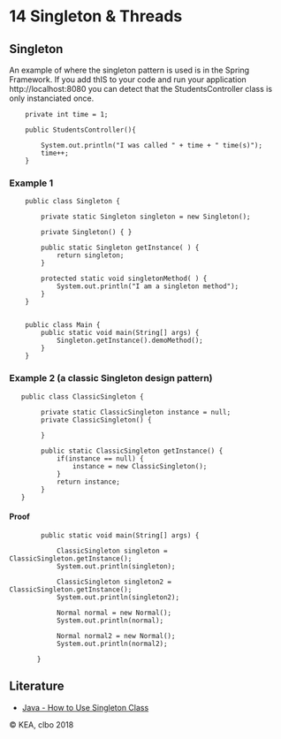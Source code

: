 # 14 Singleton & Threads

## Singleton
An example of where the singleton pattern is used is in the Spring Framework. If you add thIS to your code and run your application http://localhost:8080 you can detect that the StudentsController class is only instanciated once.

````    
    private int time = 1;
    
    public StudentsController(){

        System.out.println("I was called " + time + " time(s)");
        time++;
    }
````     
### Example 1

````     
    public class Singleton {

        private static Singleton singleton = new Singleton();

        private Singleton() { }
        
        public static Singleton getInstance( ) {
            return singleton;
        }
 
        protected static void singletonMethod( ) {
            System.out.println("I am a singleton method");
        }
    }
    
    
    public class Main {
        public static void main(String[] args) {
            Singleton.getInstance().demoMethod();
        }
    }
````    

### Example 2 (a classic Singleton design pattern)

````     
   public class ClassicSingleton {

        private static ClassicSingleton instance = null;
        private ClassicSingleton() {
            
        }

        public static ClassicSingleton getInstance() {
            if(instance == null) {
                instance = new ClassicSingleton();
            }
            return instance;
        }
   }

````


#### Proof

````     
        public static void main(String[] args) {

            ClassicSingleton singleton = ClassicSingleton.getInstance();
            System.out.println(singleton);

            ClassicSingleton singleton2 = ClassicSingleton.getInstance();
            System.out.println(singleton2);

            Normal normal = new Normal();
            System.out.println(normal);

            Normal normal2 = new Normal();
            System.out.println(normal2);
        
       }

````     

## Literature

* [Java - How to Use Singleton Class](https://www.tutorialspoint.com/java/java_using_singleton.htm)

&copy; KEA, clbo 2018
